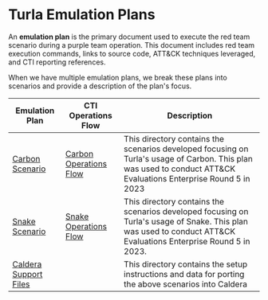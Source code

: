 # Turla Emulation Plans

An **emulation plan** is the primary document used to execute the red team scenario during a purple team operation. This document includes red team execution commands, links to source code, ATT&CK techniques leveraged, and CTI reporting references.

When we have multiple emulation plans, we break these plans into scenarios and provide a description of the plan's focus. 

| Emulation Plan | CTI Operations Flow | Description |
| ----------------- | ------------------- | ----------- |
| [Carbon Scenario](Carbon_Scenario.) | [Carbon Operations Flow](Carbon_Operations_Flow.md) | This directory contains the scenarios developed focusing on Turla's usage of Carbon. This plan was used to conduct ATT&CK Evaluations Enterprise Round 5 in 2023 |
| [Snake Scenario](Snake_Scenario.) | [Snake Operations Flow](Snake_Operations_Flow.md) | This directory contains the scenarios developed focusing on Turla's usage of Snake. This plan was used to conduct ATT&CK Evaluations Enterprise Round 5 in 2023. |
| [Caldera Support Files](Emulation_Plan_yaml.) |  | This directory contains the setup instructions and data for porting the above scenarios into Caldera |
